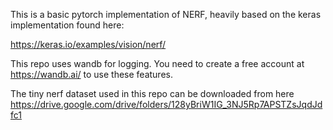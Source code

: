 This is a basic pytorch implementation of NERF, heavily based on the keras implementation found here:

https://keras.io/examples/vision/nerf/

This repo uses wandb for logging. You need to create a free account at https://wandb.ai/ to use these features.

The tiny nerf dataset used in this repo can be downloaded from here https://drive.google.com/drive/folders/128yBriW1IG_3NJ5Rp7APSTZsJqdJdfc1


